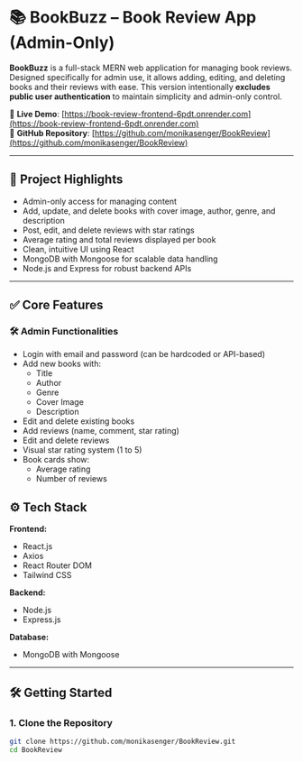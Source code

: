 # 📚 BookBuzz – Book Review App (Admin-Only)

**BookBuzz** is a full-stack MERN web application for managing book reviews. Designed specifically for admin use, it allows adding, editing, and deleting books and their reviews with ease. This version intentionally **excludes public user authentication** to maintain simplicity and admin-only control.

🔗 **Live Demo**: [https://book-review-frontend-6pdt.onrender.com](https://book-review-frontend-6pdt.onrender.com)  
📁 **GitHub Repository**: [https://github.com/monikasenger/BookReview](https://github.com/monikasenger/BookReview)

---

## 📌 Project Highlights

- Admin-only access for managing content
- Add, update, and delete books with cover image, author, genre, and description
- Post, edit, and delete reviews with star ratings
- Average rating and total reviews displayed per book
- Clean, intuitive UI using React
- MongoDB with Mongoose for scalable data handling
- Node.js and Express for robust backend APIs

---

## ✅ Core Features

### 🛠️ Admin Functionalities
- Login with email and password (can be hardcoded or API-based)
- Add new books with:
  - Title
  - Author
  - Genre
  - Cover Image
  - Description
- Edit and delete existing books
- Add reviews (name, comment, star rating)
- Edit and delete reviews
- Visual star rating system (1 to 5)
- Book cards show:
  - Average rating
  - Number of reviews

## ⚙️ Tech Stack

**Frontend:**
- React.js
- Axios
- React Router DOM
- Tailwind CSS

**Backend:**
- Node.js
- Express.js

**Database:**
- MongoDB with Mongoose

---

## 🛠️ Getting Started

### 1. Clone the Repository
```bash
git clone https://github.com/monikasenger/BookReview.git
cd BookReview

